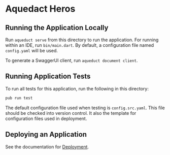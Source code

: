 # Aquedact Heros

## Running the Application Locally

Run `aqueduct serve` from this directory to run the application. For running
within an IDE, run `bin/main.dart`. By default, a configuration file named
`config.yaml` will be used.

To generate a SwaggerUI client, run `aqueduct document client`.

## Running Application Tests

To run all tests for this application, run the following in this directory:

```bash
pub run test
```

The default configuration file used when testing is `config.src.yaml`. This file
should be checked into version control. It also the template for configuration
files used in deployment.

## Deploying an Application

See the documentation for [Deployment](https://aqueduct.io/docs/deploy/).
